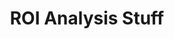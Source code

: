 ---
layout: "layouts/blog.njk"
title: "ROI Analysis Stuff"
des: "Discover how luxury home builders are streamlining operations, reducing costs, and improving efficiency through strategic automation and process optimization."
pagination:
  data: collections.roiAnalysisPosts
  size: 3
  alias: posts
permalink: "/blog/roi-analysis/{% if pagination.pageNumber > 0 %}page-{{ pagination.pageNumber + 1 }}/{% endif %}"
---